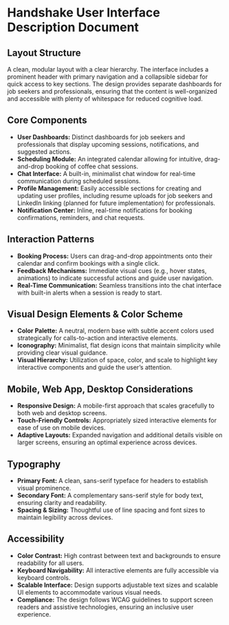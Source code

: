 # Handshake User Interface Description Document

## Layout Structure
A clean, modular layout with a clear hierarchy. The interface includes a prominent header with primary navigation and a collapsible sidebar for quick access to key sections. The design provides separate dashboards for job seekers and professionals, ensuring that the content is well-organized and accessible with plenty of whitespace for reduced cognitive load.

## Core Components
- **User Dashboards:** Distinct dashboards for job seekers and professionals that display upcoming sessions, notifications, and suggested actions.
- **Scheduling Module:** An integrated calendar allowing for intuitive, drag-and-drop booking of coffee chat sessions.
- **Chat Interface:** A built-in, minimalist chat window for real-time communication during scheduled sessions.
- **Profile Management:** Easily accessible sections for creating and updating user profiles, including resume uploads for job seekers and LinkedIn linking (planned for future implementation) for professionals.
- **Notification Center:** Inline, real-time notifications for booking confirmations, reminders, and chat requests.

## Interaction Patterns
- **Booking Process:** Users can drag-and-drop appointments onto their calendar and confirm bookings with a single click.
- **Feedback Mechanisms:** Immediate visual cues (e.g., hover states, animations) to indicate successful actions and guide user navigation.
- **Real-Time Communication:** Seamless transitions into the chat interface with built-in alerts when a session is ready to start.

## Visual Design Elements & Color Scheme
- **Color Palette:** A neutral, modern base with subtle accent colors used strategically for calls-to-action and interactive elements.
- **Iconography:** Minimalist, flat design icons that maintain simplicity while providing clear visual guidance.
- **Visual Hierarchy:** Utilization of space, color, and scale to highlight key interactive components and guide the user’s attention.

## Mobile, Web App, Desktop Considerations
- **Responsive Design:** A mobile-first approach that scales gracefully to both web and desktop screens.
- **Touch-Friendly Controls:** Appropriately sized interactive elements for ease of use on mobile devices.
- **Adaptive Layouts:** Expanded navigation and additional details visible on larger screens, ensuring an optimal experience across devices.

## Typography
- **Primary Font:** A clean, sans-serif typeface for headers to establish visual prominence.
- **Secondary Font:** A complementary sans-serif style for body text, ensuring clarity and readability.
- **Spacing & Sizing:** Thoughtful use of line spacing and font sizes to maintain legibility across devices.

## Accessibility
- **Color Contrast:** High contrast between text and backgrounds to ensure readability for all users.
- **Keyboard Navigability:** All interactive elements are fully accessible via keyboard controls.
- **Scalable Interface:** Design supports adjustable text sizes and scalable UI elements to accommodate various visual needs.
- **Compliance:** The design follows WCAG guidelines to support screen readers and assistive technologies, ensuring an inclusive user experience.
